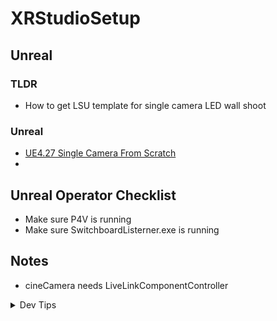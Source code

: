 # XRStudioSetup

## Unreal

### TLDR
* How to get LSU template for single camera LED wall shoot

### Unreal
* [UE4.27 Single Camera From Scratch](unreal-base-setup/README.md#setting-up)
* 

## Unreal Operator Checklist
* Make sure P4V is running
* Make sure SwitchboardListerner.exe is running

## Notes
- cineCamera needs LiveLinkComponentController

</p>
</details>
<details><summary>Dev Tips</summary>
make git m="add commit message"
</details>

